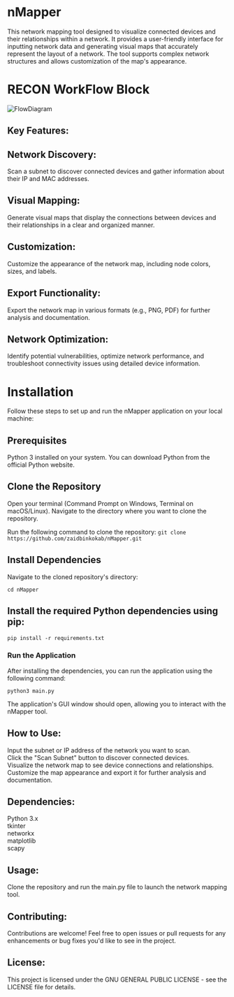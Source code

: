 # nMapper

This network mapping tool designed to visualize connected devices and their relationships within a network. It provides a user-friendly interface for inputting network data and generating visual maps that accurately represent the layout of a network. The tool supports complex network structures and allows customization of the map's appearance.

# RECON WorkFlow Block
![FlowDiagram](https://github.com/zaidbinkokab/nMapper/assets/57888815/3590ca4b-77b5-40e0-8683-a8e0c1f923c2)

## Key Features:
## Network Discovery: 
Scan a subnet to discover connected devices and gather information about their IP and MAC addresses.
## Visual Mapping: 
Generate visual maps that display the connections between devices and their relationships in a clear and organized manner.
## Customization: 
Customize the appearance of the network map, including node colors, sizes, and labels.
## Export Functionality: 
Export the network map in various formats (e.g., PNG, PDF) for further analysis and documentation.
## Network Optimization: 
Identify potential vulnerabilities, optimize network performance, and troubleshoot connectivity issues using detailed device information.

# Installation
Follow these steps to set up and run the nMapper application on your local machine:

## Prerequisites
Python 3 installed on your system. You can download Python from the official Python website.

## Clone the Repository
Open your terminal (Command Prompt on Windows, Terminal on macOS/Linux).
Navigate to the directory where you want to clone the repository.

Run the following command to clone the repository:
``` git clone https://github.com/zaidbinkokab/nMapper.git ```

## Install Dependencies
Navigate to the cloned repository's directory:

``` cd nMapper ```

## Install the required Python dependencies using pip:
``` pip install -r requirements.txt ```

### Run the Application
After installing the dependencies, you can run the application using the following command:

``` python3 main.py ```

The application's GUI window should open, allowing you to interact with the nMapper tool.

## How to Use:
Input the subnet or IP address of the network you want to scan.<br>
Click the "Scan Subnet" button to discover connected devices.<br>
Visualize the network map to see device connections and relationships. <br>
Customize the map appearance and export it for further analysis and documentation.<br>

## Dependencies:

Python 3.x <br>
tkinter <br>
networkx <br>
matplotlib <br>
scapy <br>

## Usage:
Clone the repository and run the main.py file to launch the network mapping tool.

## Contributing:
Contributions are welcome! Feel free to open issues or pull requests for any enhancements or bug fixes you'd like to see in the project.

## License:
This project is licensed under the GNU GENERAL PUBLIC LICENSE - see the LICENSE file for details.
